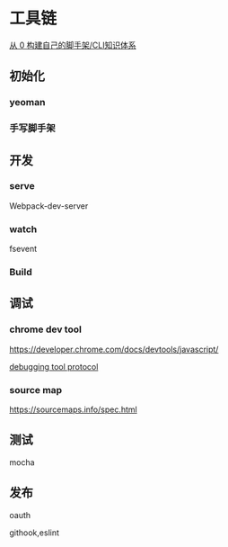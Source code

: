 # 工具链

[从 0 构建自己的脚手架/CLI知识体系](https://juejin.cn/post/6966119324478079007)

## 初始化

### yeoman

### 手写脚手架

## 开发

### serve

Webpack-dev-server

### watch

fsevent

### Build

## 调试

### chrome dev tool

https://developer.chrome.com/docs/devtools/javascript/

[debugging tool protocol](https://chromedevtools.github.io/devtools-protocol/)

### source map

https://sourcemaps.info/spec.html

## 测试

mocha



## 发布

oauth

githook,eslint

